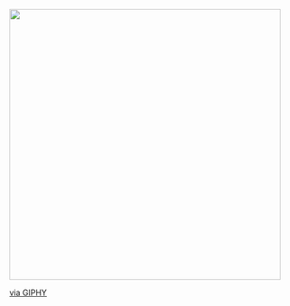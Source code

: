 <img src="https://giphy.com/embed/l3q2KnqwBX0bZ9Mre" width="480" height="480" frameBorder="0" class="giphy-embed" allowFullScreen></img><p><a href="https://giphy.com/gifs/loop-l3q2KnqwBX0bZ9Mre">via GIPHY</a></p>
